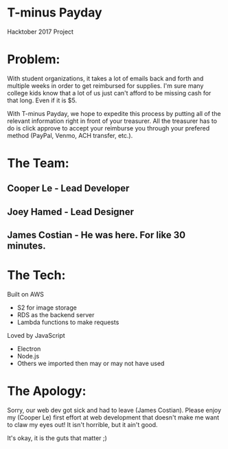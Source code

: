 # T-minus Payday
Hacktober 2017 Project

# Problem:
With student organizations, it takes a lot of emails back and forth and multiple weeks in order to get reimbursed for supplies. I'm sure many college kids know that a lot of us just can't afford to be missing cash for that long. Even if it is $5.

With T-minus Payday, we hope to expedite this process by putting all of the relevant information right in front of your treasurer. All the treasurer has to do is click approve to accept your reimburse you through your prefered method (PayPal, Venmo, ACH transfer, etc.).

# The Team:
## Cooper Le - Lead Developer
## Joey Hamed - Lead Designer
## James Costian - He was here. For like 30 minutes.

# The Tech:
Built on AWS
- S2 for image storage
- RDS as the backend server
- Lambda functions to make requests

Loved by JavaScript
- Electron
- Node.js
- Others we imported then may or may not have used

# The Apology:
Sorry, our web dev got sick and had to leave (James Costian). Please enjoy my (Cooper Le) first effort at web development that doesn't make me want to claw my eyes out! It isn't horrible, but it ain't good. 

It's okay, it is the guts that matter ;)